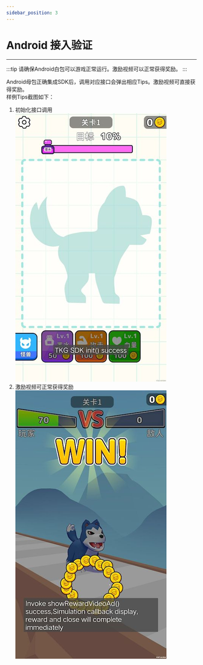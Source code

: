 ```yaml
---
sidebar_position: 3
---
```


# Android 接入验证
---
:::tip
请确保Android白包可以游戏正常运行。激励视频可以正常获得奖励。
:::

Android母包正确集成SDK后，调用对应接口会弹出相应Tips。激励视频可直接获得奖励。    
样例Tips截图如下：
1. 初始化接口调用   
   ![tips03](/img/test/android/tips03.jpg)
2. 激励视频可正常获得奖励  
   ![tips01](/img/test/android/tips01.jpg)